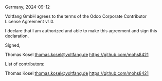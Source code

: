 Germany, 2024-09-12

Voltfang GmbH agrees to the terms of the Odoo Corporate Contributor License
Agreement v1.0.

I declare that I am authorized and able to make this agreement and sign this
declaration.

Signed,

Thomas Kosel thomas.kosel@voltfang.de https://github.com/mohs8421

List of contributors:

Thomas Kosel thomas.kosel@voltfang.de https://github.com/mohs8421
